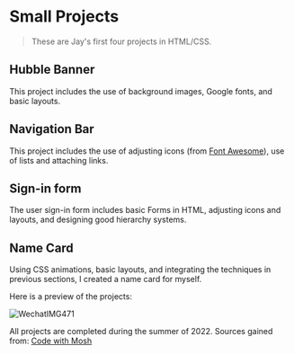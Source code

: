 # Small Projects

> These are Jay's first four projects in HTML/CSS.

## Hubble Banner
This project includes the use of background images, Google fonts, and basic layouts.

## Navigation Bar
This project includes the use of adjusting icons (from [Font Awesome](https://fontawesome.com/)), use of lists and attaching links.

## Sign-in form
The user sign-in form includes basic Forms in HTML, adjusting icons and layouts, and designing good hierarchy systems.

## Name Card
Using CSS animations, basic layouts, and integrating the techniques in previous sections, I created a name card for myself.

Here is a preview of the projects:

![WechatIMG471](https://user-images.githubusercontent.com/100735820/177614782-0704cdb3-390d-4521-b6cd-f73a99c2bf36.jpeg)


All projects are completed during the summer of 2022.
Sources gained from: [Code with Mosh](https://codewithmosh.com/)
